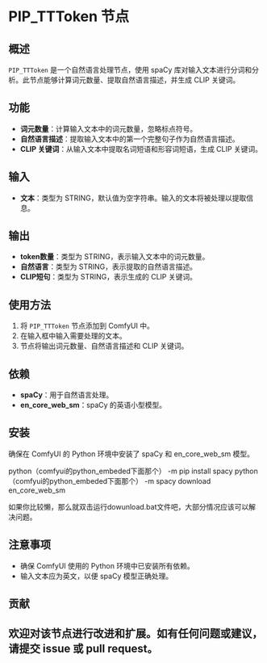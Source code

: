 # PIP_TTToken 节点
## 概述
`PIP_TTToken` 是一个自然语言处理节点，使用 spaCy 库对输入文本进行分词和分析。此节点能够计算词元数量、提取自然语言描述，并生成 CLIP 关键词。

## 功能
- **词元数量**：计算输入文本中的词元数量，忽略标点符号。
- **自然语言描述**：提取输入文本中的第一个完整句子作为自然语言描述。
- **CLIP 关键词**：从输入文本中提取名词短语和形容词短语，生成 CLIP 关键词。

## 输入
- **文本**：类型为 STRING，默认值为空字符串。输入的文本将被处理以提取信息。

## 输出
- **token数量**：类型为 STRING，表示输入文本中的词元数量。
- **自然语言**：类型为 STRING，表示提取的自然语言描述。
- **CLIP短句**：类型为 STRING，表示生成的 CLIP 关键词。

## 使用方法
1. 将 `PIP_TTToken` 节点添加到 ComfyUI 中。
2. 在输入框中输入需要处理的文本。
3. 节点将输出词元数量、自然语言描述和 CLIP 关键词。

## 依赖
- **spaCy**：用于自然语言处理。
- **en_core_web_sm**：spaCy 的英语小型模型。

## 安装
确保在 ComfyUI 的 Python 环境中安装了 spaCy 和 en_core_web_sm 模型。

python（comfyui的python_embeded下面那个） -m pip install spacy
python（comfyui的python_embeded下面那个） -m spacy download en_core_web_sm

如果你比较懒，那么就双击运行dowunload.bat文件吧，大部分情况应该可以解决问题。

## 注意事项
- 确保 ComfyUI 使用的 Python 环境中已安装所有依赖。
- 输入文本应为英文，以便 spaCy 模型正确处理。

## 贡献
欢迎对该节点进行改进和扩展。如有任何问题或建议，请提交 issue 或 pull request。
---
